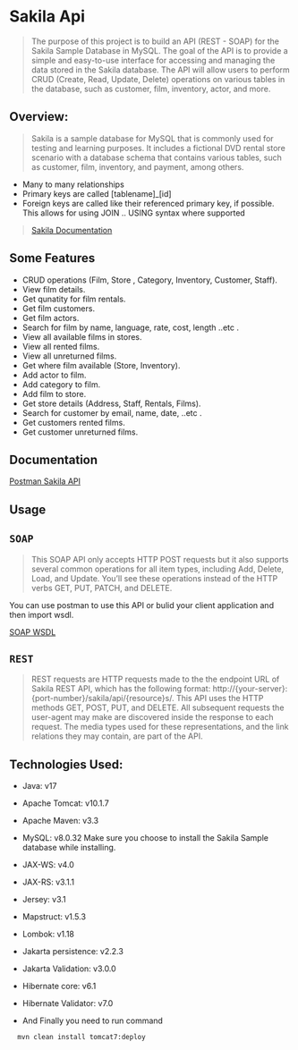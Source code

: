 
# Sakila Api
> The purpose of this project is to build an API (REST - SOAP) for the Sakila Sample Database in MySQL. The goal of the API is to provide a simple and easy-to-use interface for accessing and managing the data stored in the Sakila database. The API will allow users to perform CRUD (Create, Read, Update, Delete) operations on various tables in the database, such as customer, film, inventory, actor, and more.


## Overview:
> Sakila is a sample database for MySQL that is commonly used for testing and learning purposes. It includes a fictional DVD rental store scenario with a database schema that contains various tables, such as customer, film, inventory, and payment, among others.
  * Many to many relationships
  * Primary keys are called [tablename]_[id]
  * Foreign keys are called like their referenced primary key, if possible. This allows for using JOIN .. USING syntax where supported

  > [Sakila Documentation](https://dev.mysql.com/doc/sakila/en/)

## Some Features

* CRUD operations (Film, Store , Category, Inventory, Customer, Staff).
* View film details.
* Get qunatity for film rentals.
* Get film customers.
* Get film actors.
* Search for film by name, language, rate, cost, length ..etc .
* View all available films in stores.
* View all rented films.
* View all unreturned films.
* Get where film available (Store, Inventory).
* Add actor to film.
* Add category to film.
* Add film to store.
* Get store details (Address, Staff, Rentals, Films). 
* Search for customer by email, name, date, ..etc .
* Get customers rented films.
* Get customer unreturned films.

## Documentation
[Postman Sakila API](https://documenter.getpostman.com/view/14388106/2s93Y2ShHS)

## Usage

## ```SOAP```
> This SOAP API only accepts HTTP POST requests but it also supports several common operations for all item types, including Add, Delete, Load, and Update. You’ll see these operations instead of the HTTP verbs GET, PUT, PATCH, and DELETE.

You can use postman to use this API or bulid your client application and then import wsdl.

[SOAP WSDL](https://github.com/rahmamustafa/Sakila-Api/tree/main/SOAP%20wsdl)

## ```REST```
> REST requests are HTTP requests made to the the endpoint URL of Sakila REST API, which has the following format: http://{your-server}:{port-number}/sakila/api/{resource}s/. This API uses the HTTP methods GET, POST, PUT, and DELETE.
All subsequent requests the user-agent may make are discovered inside the response to each request. The media types used for these representations, and the link relations they may contain, are part of the API.


## Technologies Used:
  * Java: v17
  * Apache Tomcat: v10.1.7 
  * Apache Maven: v3.3
  * MySQL: v8.0.32 Make sure you choose to install the Sakila Sample database while installing.
  * JAX-WS: v4.0
  * JAX-RS: v3.1.1
  * Jersey: v3.1
  * Mapstruct: v1.5.3
  * Lombok: v1.18
  * Jakarta persistence: v2.2.3
  * Jakarta Validation: v3.0.0
  * Hibernate core: v6.1
  * Hibernate Validator: v7.0


  
  * And Finally you need to run command
  ```bash
    mvn clean install tomcat7:deploy
```





